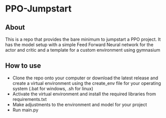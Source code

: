 # PPO-Jumpstart

## About

This is a repo that provides the bare minimum to jumpstart a PPO project. It has the model setup with a simple Feed Forward Neural network for the actor and critic and a template for a custom environment using gymnasium

## How to use

* Clone the repo onto your computer or download the latest release and create a virtual environment using the create_env file for your operating system (.bat for windows, .sh for linux)
* Activate the virtual environment and install the required libraries from requirements.txt
* Make adjustments to the environment and model for your project
* Run main.py
